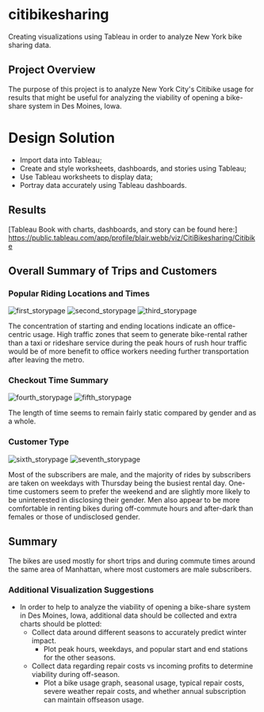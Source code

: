 # citibikesharing
Creating visualizations using Tableau in order to analyze New York bike sharing data.

## Project Overview 

The purpose of this project is to analyze New York City's Citibike usage for results that might be useful for analyzing the viability of opening a bike-share system in Des Moines, Iowa. 

# Design Solution

- Import data into Tableau;
- Create and style worksheets, dashboards, and stories using Tableau;
- Use Tableau worksheets to display data;
- Portray data accurately using Tableau dashboards.


## Results 

[Tableau Book with charts, dashboards, and story can be found here:]
https://public.tableau.com/app/profile/blair.webb/viz/CitiBikesharing/Citibike


## Overall Summary of Trips and Customers


### Popular Riding Locations and Times
![first_storypage](./Images/startinglocation.png)
![second_storypage](./Images/endinglocation.png)
![third_storypage](./Images/tripsbyweekday.png)

The concentration of starting and ending locations indicate an office-centric usage. High traffic zones that seem to generate bike-rental rather than a taxi or rideshare service during the peak hours of rush hour traffic would be of more benefit to office workers needing further transportation after leaving the metro. 

### Checkout Time Summary
![fourth_storypage](./Images/checkouttime.png)
![fifth_storypage](./Images/checkouttimebygender.png)

The length of time seems to remain fairly static compared by gender and as a whole.

### Customer Type
![sixth_storypage](./Images/customertypebygender.png)
![seventh_storypage](./Images/Tripspergender.png)

Most of the subscribers are male, and the majority of rides by subscribers are taken on weekdays with Thursday being the busiest rental day. One-time customers seem to prefer the weekend and are slightly more likely to be uninterested in disclosing their gender. Men also appear to be more comfortable in renting bikes during off-commute hours and after-dark than females or those of undisclosed gender.


## Summary

The bikes are used mostly for short trips and during commute times around the same area of Manhattan, where most customers are male subscribers.

### Additional Visualization Suggestions


- In order to help to analyze the viability of opening a bike-share system in Des Moines, Iowa, additional data should be collected and extra charts should be plotted:
    - Collect data around different seasons to accurately predict winter impact.
        - Plot peak hours, weekdays, and popular start and end stations for the other seasons.
    - Collect data regarding repair costs vs incoming profits to determine viability during off-season.
        - Plot a bike usage graph, seasonal usage, typical repair costs, severe weather repair costs, and whether annual subscription can maintain offseason usage.

